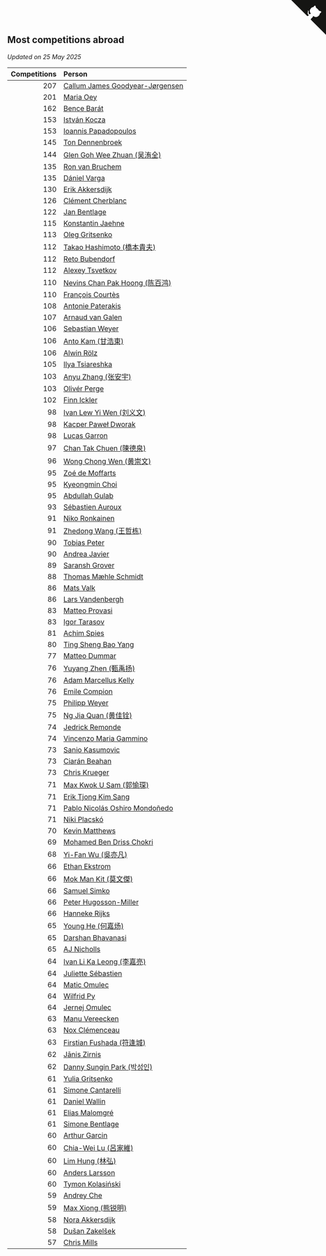 ## Most competitions abroad

*Updated on 25 May 2025*

| Competitions | Person |
| ---: | :--- |
| 207 | [Callum James Goodyear-Jørgensen](https://www.worldcubeassociation.org/persons/2012GOOD02) |
| 201 | [Maria Oey](https://www.worldcubeassociation.org/persons/2007OEYM01) |
| 162 | [Bence Barát](https://www.worldcubeassociation.org/persons/2008BARA01) |
| 153 | [István Kocza](https://www.worldcubeassociation.org/persons/2005KOCZ01) |
| 153 | [Ioannis Papadopoulos](https://www.worldcubeassociation.org/persons/2013PAPA01) |
| 145 | [Ton Dennenbroek](https://www.worldcubeassociation.org/persons/2003DENN01) |
| 144 | [Glen Goh Wee Zhuan (吴洧全)](https://www.worldcubeassociation.org/persons/2015ZHUA01) |
| 135 | [Ron van Bruchem](https://www.worldcubeassociation.org/persons/2003BRUC01) |
| 135 | [Dániel Varga](https://www.worldcubeassociation.org/persons/2008VARG01) |
| 130 | [Erik Akkersdijk](https://www.worldcubeassociation.org/persons/2005AKKE01) |
| 126 | [Clément Cherblanc](https://www.worldcubeassociation.org/persons/2014CHER05) |
| 122 | [Jan Bentlage](https://www.worldcubeassociation.org/persons/2010BENT01) |
| 115 | [Konstantin Jaehne](https://www.worldcubeassociation.org/persons/2015JAEH01) |
| 113 | [Oleg Gritsenko](https://www.worldcubeassociation.org/persons/2011GRIT01) |
| 112 | [Takao Hashimoto (橋本貴夫)](https://www.worldcubeassociation.org/persons/2007HASH01) |
| 112 | [Reto Bubendorf](https://www.worldcubeassociation.org/persons/2012BUBE01) |
| 112 | [Alexey Tsvetkov](https://www.worldcubeassociation.org/persons/2017TSVE02) |
| 110 | [Nevins Chan Pak Hoong (陈百鸿)](https://www.worldcubeassociation.org/persons/2010CHAN20) |
| 110 | [François Courtès](https://www.worldcubeassociation.org/persons/2008COUR01) |
| 108 | [Antonie Paterakis](https://www.worldcubeassociation.org/persons/2012PATE01) |
| 107 | [Arnaud van Galen](https://www.worldcubeassociation.org/persons/2006GALE01) |
| 106 | [Sebastian Weyer](https://www.worldcubeassociation.org/persons/2010WEYE02) |
| 106 | [Anto Kam (甘浩東)](https://www.worldcubeassociation.org/persons/2017TUNG13) |
| 106 | [Alwin Rölz](https://www.worldcubeassociation.org/persons/2016ROLZ01) |
| 105 | [Ilya Tsiareshka](https://www.worldcubeassociation.org/persons/2012TERE01) |
| 103 | [Anyu Zhang (张安宇)](https://www.worldcubeassociation.org/persons/2012ZHAN08) |
| 103 | [Olivér Perge](https://www.worldcubeassociation.org/persons/2007PERG01) |
| 102 | [Finn Ickler](https://www.worldcubeassociation.org/persons/2012ICKL01) |
| 98 | [Ivan Lew Yi Wen (刘义文)](https://www.worldcubeassociation.org/persons/2012WENI01) |
| 98 | [Kacper Paweł Dworak](https://www.worldcubeassociation.org/persons/2020DWOR01) |
| 98 | [Lucas Garron](https://www.worldcubeassociation.org/persons/2006GARR01) |
| 97 | [Chan Tak Chuen (陳德泉)](https://www.worldcubeassociation.org/persons/2007CHUE01) |
| 96 | [Wong Chong Wen (黄崇文)](https://www.worldcubeassociation.org/persons/2014WENW01) |
| 95 | [Zoé de Moffarts](https://www.worldcubeassociation.org/persons/2010MOFF02) |
| 95 | [Kyeongmin Choi](https://www.worldcubeassociation.org/persons/2017CHOI07) |
| 95 | [Abdullah Gulab](https://www.worldcubeassociation.org/persons/2014GULA02) |
| 93 | [Sébastien Auroux](https://www.worldcubeassociation.org/persons/2008AURO01) |
| 91 | [Niko Ronkainen](https://www.worldcubeassociation.org/persons/2010RONK01) |
| 91 | [Zhedong Wang (王哲栋)](https://www.worldcubeassociation.org/persons/2015WANG83) |
| 90 | [Tobias Peter](https://www.worldcubeassociation.org/persons/2014PETE03) |
| 90 | [Andrea Javier](https://www.worldcubeassociation.org/persons/2010JAVI01) |
| 89 | [Saransh Grover](https://www.worldcubeassociation.org/persons/2014GROV01) |
| 88 | [Thomas Mæhle Schmidt](https://www.worldcubeassociation.org/persons/2013SCHM02) |
| 86 | [Mats Valk](https://www.worldcubeassociation.org/persons/2007VALK01) |
| 86 | [Lars Vandenbergh](https://www.worldcubeassociation.org/persons/2003VAND01) |
| 83 | [Matteo Provasi](https://www.worldcubeassociation.org/persons/2009PROV01) |
| 83 | [Igor Tarasov](https://www.worldcubeassociation.org/persons/2016TARA04) |
| 81 | [Achim Spies](https://www.worldcubeassociation.org/persons/2021SPIE01) |
| 80 | [Ting Sheng Bao Yang](https://www.worldcubeassociation.org/persons/2008BAOY01) |
| 77 | [Matteo Dummar](https://www.worldcubeassociation.org/persons/2017DUMM01) |
| 76 | [Yuyang Zhen (甄禹扬)](https://www.worldcubeassociation.org/persons/2013ZHEN11) |
| 76 | [Adam Marcellus Kelly](https://www.worldcubeassociation.org/persons/2016KELL10) |
| 76 | [Emile Compion](https://www.worldcubeassociation.org/persons/2007COMP01) |
| 75 | [Philipp Weyer](https://www.worldcubeassociation.org/persons/2010WEYE01) |
| 75 | [Ng Jia Quan (黄佳铨)](https://www.worldcubeassociation.org/persons/2015QUAN03) |
| 74 | [Jedrick Remonde](https://www.worldcubeassociation.org/persons/2008REMO01) |
| 74 | [Vincenzo Maria Gammino](https://www.worldcubeassociation.org/persons/2016GAMM01) |
| 73 | [Sanio Kasumovic](https://www.worldcubeassociation.org/persons/2009KASU01) |
| 73 | [Ciarán Beahan](https://www.worldcubeassociation.org/persons/2012BEAH01) |
| 73 | [Chris Krueger](https://www.worldcubeassociation.org/persons/2006KRUE01) |
| 71 | [Max Kwok U Sam (郭愉琛)](https://www.worldcubeassociation.org/persons/2018SAMK01) |
| 71 | [Erik Tjong Kim Sang](https://www.worldcubeassociation.org/persons/2018SANG01) |
| 71 | [Pablo Nicolás Oshiro Mondoñedo](https://www.worldcubeassociation.org/persons/2010MOND01) |
| 71 | [Niki Placskó](https://www.worldcubeassociation.org/persons/2008PLAC01) |
| 70 | [Kevin Matthews](https://www.worldcubeassociation.org/persons/2010MATT02) |
| 69 | [Mohamed Ben Driss Chokri](https://www.worldcubeassociation.org/persons/2015CHOK01) |
| 68 | [Yi-Fan Wu (吳亦凡)](https://www.worldcubeassociation.org/persons/2010WUIF01) |
| 66 | [Ethan Ekstrom](https://www.worldcubeassociation.org/persons/2018EKST01) |
| 66 | [Mok Man Kit (莫文傑)](https://www.worldcubeassociation.org/persons/2009KITM01) |
| 66 | [Samuel Simko](https://www.worldcubeassociation.org/persons/2016SIMK01) |
| 66 | [Peter Hugosson-Miller](https://www.worldcubeassociation.org/persons/2021HUGO01) |
| 66 | [Hanneke Rijks](https://www.worldcubeassociation.org/persons/2008RIJK01) |
| 65 | [Young He (何嘉炀)](https://www.worldcubeassociation.org/persons/2014HEYO01) |
| 65 | [Darshan Bhavanasi](https://www.worldcubeassociation.org/persons/2022BHAV01) |
| 65 | [AJ Nicholls](https://www.worldcubeassociation.org/persons/2015NICH04) |
| 64 | [Ivan Li Ka Leong (李嘉亮)](https://www.worldcubeassociation.org/persons/2015LEON02) |
| 64 | [Juliette Sébastien](https://www.worldcubeassociation.org/persons/2014SEBA01) |
| 64 | [Matic Omulec](https://www.worldcubeassociation.org/persons/2010OMUL02) |
| 64 | [Wilfrid Py](https://www.worldcubeassociation.org/persons/2016PYWI01) |
| 64 | [Jernej Omulec](https://www.worldcubeassociation.org/persons/2010OMUL01) |
| 63 | [Manu Vereecken](https://www.worldcubeassociation.org/persons/2010VERE01) |
| 63 | [Nox Clémenceau](https://www.worldcubeassociation.org/persons/2015CLEM03) |
| 63 | [Firstian Fushada (符逢城)](https://www.worldcubeassociation.org/persons/2015FUSH01) |
| 62 | [Jānis Zirnis](https://www.worldcubeassociation.org/persons/2013ZIRN01) |
| 62 | [Danny Sungin Park (박성인)](https://www.worldcubeassociation.org/persons/2015PARK13) |
| 61 | [Yulia Gritsenko](https://www.worldcubeassociation.org/persons/2012SIDO01) |
| 61 | [Simone Cantarelli](https://www.worldcubeassociation.org/persons/2012CANT02) |
| 61 | [Daniel Wallin](https://www.worldcubeassociation.org/persons/2013WALL03) |
| 61 | [Elias Malomgré](https://www.worldcubeassociation.org/persons/2017MALO02) |
| 61 | [Simone Bentlage](https://www.worldcubeassociation.org/persons/2014OHLE01) |
| 60 | [Arthur Garcin](https://www.worldcubeassociation.org/persons/2014GARC27) |
| 60 | [Chia-Wei Lu (呂家維)](https://www.worldcubeassociation.org/persons/2007LUCH01) |
| 60 | [Lim Hung (林弘)](https://www.worldcubeassociation.org/persons/2016HUNG08) |
| 60 | [Anders Larsson](https://www.worldcubeassociation.org/persons/2003LARS01) |
| 60 | [Tymon Kolasiński](https://www.worldcubeassociation.org/persons/2016KOLA02) |
| 59 | [Andrey Che](https://www.worldcubeassociation.org/persons/2015CHEA01) |
| 59 | [Max Xiong (熊锐明)](https://www.worldcubeassociation.org/persons/2015XION03) |
| 58 | [Nora Akkersdijk](https://www.worldcubeassociation.org/persons/2009CHRI03) |
| 58 | [Dušan Zakelšek](https://www.worldcubeassociation.org/persons/2012ZAKE02) |
| 57 | [Chris Mills](https://www.worldcubeassociation.org/persons/2014MILL04) |


<a href="https://github.com/jonatanklosko/wca_statistics" class="github-corner" aria-label="View source on Github"><svg width="80" height="80" viewBox="0 0 250 250" style="fill:#151513; color:#fff; position: absolute; top: 0; border: 0; right: 0;" aria-hidden="true"><path d="M0,0 L115,115 L130,115 L142,142 L250,250 L250,0 Z"></path><path d="M128.3,109.0 C113.8,99.7 119.0,89.6 119.0,89.6 C122.0,82.7 120.5,78.6 120.5,78.6 C119.2,72.0 123.4,76.3 123.4,76.3 C127.3,80.9 125.5,87.3 125.5,87.3 C122.9,97.6 130.6,101.9 134.4,103.2" fill="currentColor" style="transform-origin: 130px 106px;" class="octo-arm"></path><path d="M115.0,115.0 C114.9,115.1 118.7,116.5 119.8,115.4 L133.7,101.6 C136.9,99.2 139.9,98.4 142.2,98.6 C133.8,88.0 127.5,74.4 143.8,58.0 C148.5,53.4 154.0,51.2 159.7,51.0 C160.3,49.4 163.2,43.6 171.4,40.1 C171.4,40.1 176.1,42.5 178.8,56.2 C183.1,58.6 187.2,61.8 190.9,65.4 C194.5,69.0 197.7,73.2 200.1,77.6 C213.8,80.2 216.3,84.9 216.3,84.9 C212.7,93.1 206.9,96.0 205.4,96.6 C205.1,102.4 203.0,107.8 198.3,112.5 C181.9,128.9 168.3,122.5 157.7,114.1 C157.9,116.9 156.7,120.9 152.7,124.9 L141.0,136.5 C139.8,137.7 141.6,141.9 141.8,141.8 Z" fill="currentColor" class="octo-body"></path></svg></a><style>.github-corner:hover .octo-arm{animation:octocat-wave 560ms ease-in-out}@keyframes octocat-wave{0%,100%{transform:rotate(0)}20%,60%{transform:rotate(-25deg)}40%,80%{transform:rotate(10deg)}}@media (max-width:500px){.github-corner:hover .octo-arm{animation:none}.github-corner .octo-arm{animation:octocat-wave 560ms ease-in-out}}</style>
